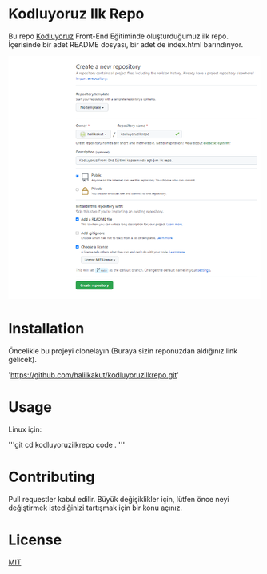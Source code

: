 # Kodluyoruz Ilk Repo
Bu repo [Kodluyoruz](https://www.kodluyoruz.org/) Front-End Eğitiminde oluşturduğumuz ilk repo. İçerisinde bir adet README dosyası, bir adet de index.html barındırıyor.

![Github ornek repo resmi](https://github.com/halilkakut/kodluyoruzilkrepo/blob/fe598defeaf1e8e55346366147cb91ee650bf046/figures/githubrepo.png)

# Installation

Öncelikle bu projeyi clonelayın.(Buraya sizin reponuzdan aldığınız link gelicek).

'https://github.com/halilkakut/kodluyoruzilkrepo.git'

# Usage

Linux için:

'''git
cd kodluyoruzilkrepo
code .
'''

# Contributing

Pull requestler kabul edilir. Büyük değişiklikler için, lütfen önce neyi değiştirmek istediğinizi tartışmak için bir konu açınız.

# License

[MIT](https://choosealicense.com/licenses/mit/)
